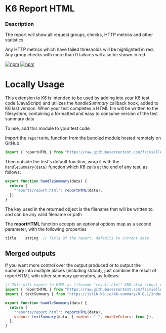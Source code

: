 # K6 Report HTML

### Description

The report will show all request groups, checks, HTTP metrics and other statistics

Any HTTP metrics which have failed thresholds will be highlighted in red. Any group checks with more than 0 failures will also be shown in red.

<a href="https://www.npmjs.com/package/k6-report-html" alt="Latest Stable Version">![npm](https://img.shields.io/npm/v/k6-report-html.svg)</a> <a href="https://www.npmjs.com/package/k6-report-html" alt="Total Downloads">![npm](https://img.shields.io/npm/dw/k6-report-html.svg)</a>

# Locally Usage

This extension to K6 is intended to be used by adding into your K6 test code (JavaScript) and utilizes the _handleSummary_ callback hook, added to K6 last version.
When your test completes a HTML file will be written to the filesystem, containing a formatted and easy to consume version of the test summary data

To use, add this module to your test code.

Import the `reportHTML` function from the bundled module hosted remotely on GitHub

```js
import { reportHTML } from "https://raw.githubusercontent.com/fziviello/k6-report-html/main/dist/reportHtml.min.js";
```

Then outside the test's default function, wrap it with the `handleSummary(data)` function which [K6 calls at the end of any test](https://github.com/loadimpact/k6/pull/1768), as follows:

```js
export function handleSummary(data) {
  return {
    "reports/report.html": reportHTML(data),
  };
}
```

The key used in the returned object is the filename that will be written to, and can be any valid filename or path  

The **reportHTML** function accepts an optional options map as a second parameter, with the following properties

```ts
title    string  // Title of the report, defaults to current date
```

## Merged outputs

If you want more control over the output produced or to output the summary into multiple places (including stdout), just combine the result of reportHTML with other summary generators, as follows:

```js
// This will export to HTML as filename "result.html" AND also stdout using the text summary
import { reportHTML } from "https://raw.githubusercontent.com/fziviello/k6-report-html/main/dist/reportHtml.min.js";
import { textSummary } from "https://jslib.k6.io/k6-summary/0.0.1/index.js";

export function handleSummary(data) {
  return {
    "reports/report.html": reportHTML(data),
    stdout: textSummary(data, { indent: " ", enableColors: true }),
  };
}
```